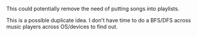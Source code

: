 This could potentially remove the need of putting songs into playlists.

This is a possible duplicate idea. I don't have time to do a BFS/DFS across
music players across OS/devices to find out.
